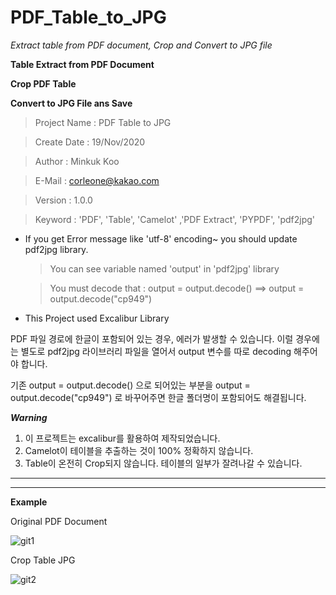 # PDF_Table_to_JPG
*Extract table from PDF document, Crop and Convert to JPG file*


**Table Extract from PDF Document**

**Crop PDF Table**

**Convert to JPG File ans Save**


>Project Name : PDF Table to JPG

>Create Date : 19/Nov/2020

>Author : Minkuk Koo

>E-Mail : corleone@kakao.com

>Version : 1.0.0

>Keyword : 'PDF', 'Table', 'Camelot' ,'PDF Extract', 'PYPDF', 'pdf2jpg'


* If you get Error message like 'utf-8' encoding~
    you should update pdf2jpg library.
    
    > You can see variable named 'output' in 'pdf2jpg' library
    
    > You must decode that : output = output.decode() ==> output = output.decode("cp949")
* This Project used Excalibur Library



PDF 파일 경로에 한글이 포함되어 있는 경우, 에러가 발생할 수 있습니다.
이럴 경우에는 별도로 pdf2jpg 라이브러리 파일을 열어서
output 변수를 따로 decoding 해주어야 합니다.

기존 output = output.decode() 으로 되어있는 부분을
output = output.decode("cp949") 로 바꾸어주면 한글 폴더명이 포함되어도 해결됩니다.

***Warning***
1. 이 프로젝트는 excalibur를 활용하여 제작되었습니다.
2. Camelot이 테이블을 추출하는 것이 100% 정확하지 않습니다.
3. Table이 온전히 Crop되지 않습니다. 테이블의 일부가 잘려나갈 수 있습니다.

---------------------------------------------------------------------------------
---------------------------------------------------------------------------------

**Example**

Original PDF Document

![git1](https://user-images.githubusercontent.com/25974226/99659903-ed597c80-2aa4-11eb-921d-10cd975db817.PNG)



Crop Table JPG

![git2](https://user-images.githubusercontent.com/25974226/99659911-ef234000-2aa4-11eb-9fc7-5bd68ea27cc0.jpg)



